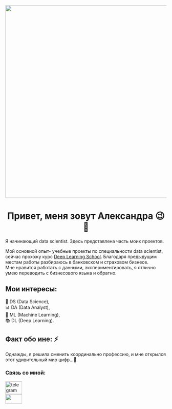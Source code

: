 <div id="header" align="center">
  <img src="https://media.giphy.com/media/v1.Y2lkPTc5MGI3NjExeGJpd2c2M3BqMnhvZTJxZnJ5dm14dnRmemg4Nmgyd3E2OTdmMHE5YyZlcD12MV9naWZzX3NlYXJjaCZjdD1n/7c8QeB0VMddFOuu4iR/giphy.gif" width="600"/>
</div>

<h1 align="center">Привет, меня зовут Александра 😉👋
</h1> Я начинающий data scientist. Здесь представлена часть моих проектов.

Мой основной опыт- учебные проекты по специальности data scientist, сейчас прохожу курс [Deep Learning School](https://stepik.org/org/dlschool). Благодаря предыдущим местам работы разбираюсь в банковском и страховом бизнесе.  
Мне нравится работать с данными, экспериментировать, я отлично умею переводить с бизнесового языка и обратно.

<p align="center">

## Мои интересы: <br>
💾 DS (Data Science), <br>
📊 DA (Data Analyst), <br>
🎲 ML (Machine Learning), <br>
📚 DL (Deep Learning).
</p>

###

<h2 align="left"> Факт обо ине: ⚡</h2>
<p align="left"> 
Однажды, я решила сменить координально профессию, и мне открылся этот удивительный мир цифр...🖤
    
</p>

### Связь со мной:

<div align="left">
  <a href="https://t.me/Dofa_Mean" target="_blank">
    <img src="https://raw.githubusercontent.com/maurodesouza/profile-readme-generator/master/src/assets/icons/social/telegram/default.svg" width="52" height="40" alt="telegram logo"  />
  </a>

</div>

<div align="left">
  <a href="mailto:MJLekca@yandex.ru" target="_blank">
  <img src="https://avatars.mds.yandex.net/get-yablogs/28577/file_1453977993509/orig" width="52" height="30" />
</div>

